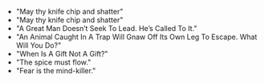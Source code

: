 * "May thy knife chip and shatter" 
* "May thy knife chip and shatter"
* "A Great Man Doesn’t Seek  To Lead. He’s Called To It."
* "An Animal Caught In A Trap Will Gnaw Off Its Own Leg To Escape. What Will You Do?"
* "When Is A Gift Not A Gift?"
* "The spice must flow."
* "Fear is the mind-killer."
